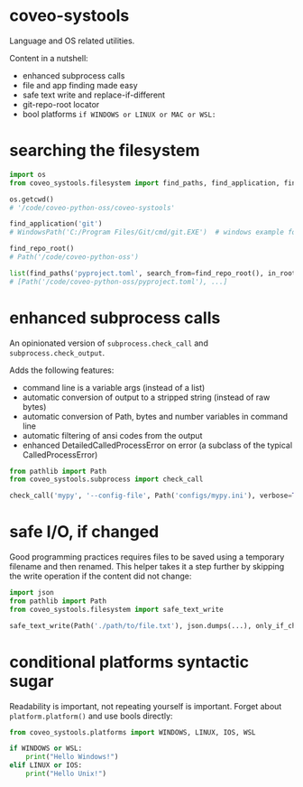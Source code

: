# coveo-systools

Language and OS related utilities.


Content in a nutshell:

- enhanced subprocess calls
- file and app finding made easy
- safe text write and replace-if-different
- git-repo-root locator
- bool platforms `if WINDOWS or LINUX or MAC or WSL:`


# searching the filesystem

```python
import os
from coveo_systools.filesystem import find_paths, find_application, find_repo_root

os.getcwd()
# '/code/coveo-python-oss/coveo-systools'

find_application('git')
# WindowsPath('C:/Program Files/Git/cmd/git.EXE')  # windows example for completeness

find_repo_root()
# Path('/code/coveo-python-oss')

list(find_paths('pyproject.toml', search_from=find_repo_root(), in_root=True, in_children=True))
# [Path('/code/coveo-python-oss/pyproject.toml'), ...]
```

# enhanced subprocess calls

An opinionated version of `subprocess.check_call` and `subprocess.check_output`.

Adds the following features:
- command line is a variable args (instead of a list)
- automatic conversion of output to a stripped string (instead of raw bytes)
- automatic conversion of Path, bytes and number variables in command line
- automatic filtering of ansi codes from the output
- enhanced DetailedCalledProcessError on error (a subclass of the typical CalledProcessError)

```python
from pathlib import Path
from coveo_systools.subprocess import check_call

check_call('mypy', '--config-file', Path('configs/mypy.ini'), verbose=True)
```


# safe I/O, if changed

Good programming practices requires files to be saved using a temporary filename and then renamed.
This helper takes it a step further by skipping the write operation if the content did not change: 

```python
import json
from pathlib import Path
from coveo_systools.filesystem import safe_text_write

safe_text_write(Path('./path/to/file.txt'), json.dumps(...), only_if_changed=True)
```


# conditional platforms syntactic sugar

Readability is important, not repeating yourself is important.
Forget about `platform.platform()` and use bools directly:

```python
from coveo_systools.platforms import WINDOWS, LINUX, IOS, WSL

if WINDOWS or WSL:
    print("Hello Windows!")
elif LINUX or IOS:
    print("Hello Unix!")
```
